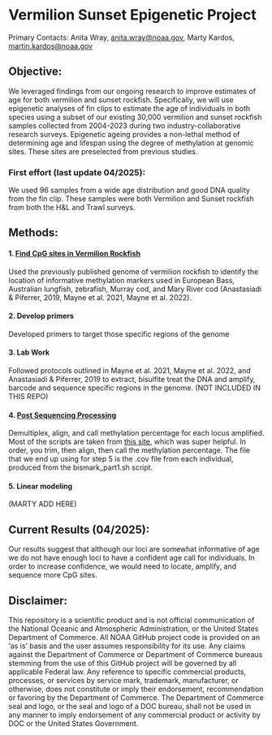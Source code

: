 # Vermilion Sunset Epigenetic Project 

Primary Contacts: Anita Wray, anita.wray@noaa.gov, Marty Kardos, martin.kardos@noaa.gov

## Objective:
We leveraged findings from our ongoing research to improve estimates of age for both vermilion and sunset rockfish. Specifically, we will use epigenetic analyses of fin clips to estimate the age of individuals in both species using a subset of our existing 30,000 vermilion and sunset rockfish samples collected from 2004-2023 during two industry-collaborative research surveys. Epigenetic ageing provides a non-lethal method of determining age and lifespan using the degree of methylation at genomic sites. These sites are preselected from previous studies. 

### First effort (last update 04/2025): 
We used 96 samples from a wide age distribution and good DNA quality from the fin clip. These samples were both Vermilion and Sunset rockfish from both the H&L and Trawl surveys. 

## Methods:
#### 1. [Find CpG sites in Vermilion Rockfish](https://github.com/noaa-nwfsc/vermilion_sunset_epigenetics/tree/main/CpG%20SITE%20IDENTIFICATION)
Used the previously published genome of vermilion rockfish to identify the location of informative methylation markers used in European Bass, Australian lungfish, zebrafish, Murray cod, and Mary River cod (Anastasiadi & Piferrer, 2019, Mayne et al. 2021,  Mayne et al. 2022).
#### 2. Develop primers 
Developed primers to target those specific regions of the genome
#### 3. Lab Work
Followed protocols outlined in Mayne et al. 2021,  Mayne et al. 2022, and Anastasiadi & Piferrer, 2019 to extract, bisulfite treat the DNA and amplify, barcode and sequence specific regions in the genome. (NOT INCLUDED IN THIS REPO)
#### 4. [Post Sequencing Processing](https://github.com/noaa-nwfsc/vermilion_sunset_epigenetics/tree/main/POST%20SEQUENCING%20PROCESSING)
Demultiplex, align, and call methylation percentage for each locus amplified. Most of the scripts are taken from [this site](https://ucdavis-bioinformatics-training.github.io/2020-Epigenetics_Workshop/WGBS/WGBS), which was super helpful. In order, you trim, then align, then call the methylation percentage. The file that we end up using for step 5 is the .cov file from each individual, produced from the bismark_part1.sh script. 
#### 5. Linear modeling 
(MARTY ADD HERE) 

## Current Results (04/2025):
Our results suggest that although our loci are somewhat informative of age we do not have enough loci to have a confident age call for individuals. In order to increase confidence, we would need to locate, amplify, and sequence more CpG sites.

## Disclaimer: 
This repository is a scientific product and is not official communication of the National Oceanic and Atmospheric Administration, or the United States Department of Commerce. All NOAA GitHub project code is provided on an ‘as is’ basis and the user assumes responsibility for its use. Any claims against the Department of Commerce or Department of Commerce bureaus stemming from the use of this GitHub project will be governed by all applicable Federal law. Any reference to specific commercial products, processes, or services by service mark, trademark, manufacturer, or otherwise, does not constitute or imply their endorsement, recommendation or favoring by the Department of Commerce. The Department of Commerce seal and logo, or the seal and logo of a DOC bureau, shall not be used in any manner to imply endorsement of any commercial product or activity by DOC or the United States Government.
